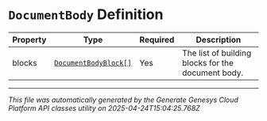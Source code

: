 # `DocumentBody` Definition

| Property | Type | Required | Description |
|----------|------|----------|-------------|
| blocks | [`DocumentBodyBlock[]`](documentbodyblock-definition.md) | Yes | The list of building blocks for the document body. |

---

*This file was automatically generated by the Generate Genesys Cloud Platform API classes utility on 2025-04-24T15:04:25.768Z*